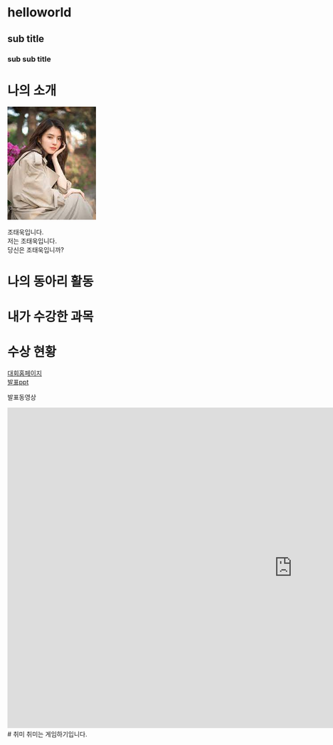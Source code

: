 # helloworld
## sub title
### sub sub title

# 나의 소개
<img src = '1.jpg'></img>

조태욱입니다.<br>
저는 조태욱입니다. <br>
당신은 조태욱입니까?

# 나의 동아리 활동

# 내가 수강한 과목

# 수상 현황

[대회홈페이지](https://google.co.kr/)<br>
[발표ppt](/ppt.pptx)<br>

발표동영상<br>
<iframe width="1280" height="720" src="https://www.youtube.com/embed/hwEpSNanGgs" title="한국이 잠재적 핵무기 보유국인 이유 (스위치만 누르면 완성?)" frameborder="0" allow="accelerometer; autoplay; clipboard-write; encrypted-media; gyroscope; picture-in-picture; web-share" allowfullscreen></iframe>
# 취미
취미는 게임하기입니다.